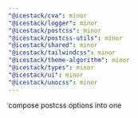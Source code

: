 ```yaml
---
"@icestack/cva": minor
"@icestack/logger": minor
"@icestack/postcss": minor
"@icestack/postcss-utils": minor
"@icestack/shared": minor
"@icestack/tailwindcss": minor
"@icestack/theme-algorithm": minor
"@icestack/types": minor
"@icestack/ui": minor
"@icestack/unocss": minor
---
```


compose postcss options into one
